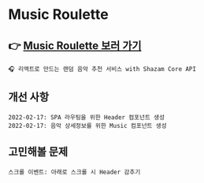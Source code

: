 # Music Roulette

## 👉 [Music Roulette 보러 가기](https://minholeelog.github.io/music-roulette/)

    🎧 리액트로 만드는 랜덤 음악 추천 서비스 with Shazam Core API

## 개선 사항

    2022-02-17: SPA 라우팅을 위한 Header 컴포넌트 생성
    2022-02-17: 음악 상세정보를 위한 Music 컴포넌트 생성

## 고민해볼 문제

    스크롤 이벤트: 아래로 스크롤 시 Header 감추기
